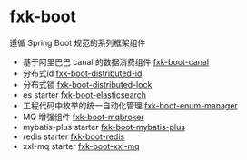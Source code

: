 # fxk-boot
遵循 Spring Boot 规范的系列框架组件
- 基于阿里巴巴 canal 的数据消费组件 [fxk-boot-canal](https://github.com/fanxuankai/fxk-boot/tree/main/fxk-boot-canal)
- 分布式id [fxk-boot-distributed-id](https://github.com/fanxuankai/fxk-boot/tree/main/fxk-boot-distributed-id)
- 分布式锁 [fxk-boot-distributed-lock](https://github.com/fanxuankai/fxk-boot/tree/main/fxk-boot-distributed-lock)
- es starter [fxk-boot-elasticsearch](https://github.com/fanxuankai/fxk-boot/tree/main/fxk-boot-elasticsearch)
- 工程代码中枚举的统一自动化管理 [fxk-boot-enum-manager](https://github.com/fanxuankai/fxk-boot/tree/main/fxk-boot-enum-manager)
- MQ 增强组件 [fxk-boot-mqbroker](https://github.com/fanxuankai/fxk-boot/tree/main/fxk-boot-mqbroker)
- mybatis-plus starter [fxk-boot-mybatis-plus](https://github.com/fanxuankai/fxk-boot/tree/main/fxk-boot-mybatis-plus)
- redis starter [fxk-boot-redis](https://github.com/fanxuankai/fxk-boot/tree/main/fxk-boot-redis)
- xxl-mq starter [fxk-boot-xxl-mq](https://github.com/fanxuankai/fxk-boot/tree/main/fxk-boot-xxl-mq)
